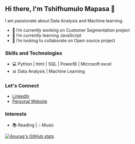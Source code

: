 ## Hi there, I'm Tshifhumulo Mapasa 👋

I am passionate about Data Analysis and Machine learning.

- 🔭 I’m currently working on Customer Segmentation project
- 🌱 I’m currently learning JavaScript
- 👯 I’m looking to collaborate on Open source project

### Skills and Technologies
- 💻 Python | html | SQL | PowerBi | Microsoft excel
- 📊 Data Analysis | Machine Learning
  
### Let's Connect
- [LinkedIn](https://linkedin.com/in/tshifhumulo-mapasa-bab7301a9)
- [Personal Website](https://tshifhumulo10.github.io/Portfolio/)

### Interests
- 📚 Reading | 🎶 Music

[![Anurag's GitHub stats](https://github-readme-stats.vercel.app/api?username=Tshifhumulo10)](https://github.com/Tshifhumulo10/github-readme-stats)


